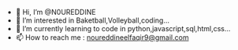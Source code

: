 - 👋 Hi, I’m @N0UREDDINE
- 👀 I’m interested in Baketball,Volleyball,coding...
- 🌱 I’m currently learning to code in python,javascript,sql,html,css...
- 📫 How to reach me : noureddineelfaqir9@gmail.com

<!---
N0UREDDINE/N0UREDDINE is a ✨ special ✨ repository because its `README.md` (this file) appears on your GitHub profile.
You can click the Preview link to take a look at your changes.
--->
